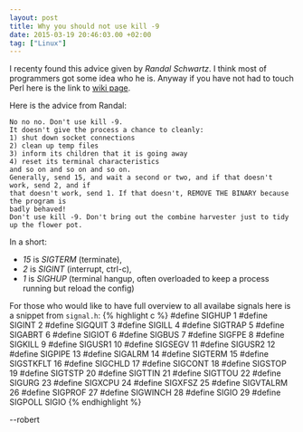 ```yaml
---
layout: post
title: Why you should not use kill -9
date: 2015-03-19 20:46:03.00 +02:00
tag: ["Linux"]
---
```


I recenty found this advice given by _Randal Schwartz_.
I think most of programmers got some idea who he is.
Anyway if you have not had to touch Perl here is the link to [wiki page](https://en.wikipedia.org/wiki/Randal_L._Schwartz).

Here is the advice from Randal:

<!--more-->

```
No no no. Don't use kill -9.    
It doesn't give the process a chance to cleanly:    
1) shut down socket connections    
2) clean up temp files    
3) inform its children that it is going away    
4) reset its terminal characteristics    
and so on and so on and so on.    
Generally, send 15, and wait a second or two, and if that doesn't work, send 2, and if     
that doesn't work, send 1. If that doesn't, REMOVE THE BINARY because the program is    
badly behaved!    
Don't use kill -9. Don't bring out the combine harvester just to tidy up the flower pot.
```



In a short:

  *  _15_ is _SIGTERM_ (terminate), 
  *  _2_ is _SIGINT_ (interrupt, ctrl-c), 
  *  _1_ is _SIGHUP_ (terminal hangup, often overloaded to keep a process running but reload the config)


For those who would like to have full overview to all availabe signals here is a snippet from `signal.h`:
{% highlight c %}
#define SIGHUP           1
#define SIGINT           2
#define SIGQUIT          3
#define SIGILL           4
#define SIGTRAP          5
#define SIGABRT          6
#define SIGIOT           6
#define SIGBUS           7
#define SIGFPE           8
#define SIGKILL          9
#define SIGUSR1         10
#define SIGSEGV         11
#define SIGUSR2         12
#define SIGPIPE         13
#define SIGALRM         14
#define SIGTERM         15
#define SIGSTKFLT       16
#define SIGCHLD         17
#define SIGCONT         18
#define SIGSTOP         19
#define SIGTSTP         20
#define SIGTTIN         21
#define SIGTTOU         22
#define SIGURG          23
#define SIGXCPU         24
#define SIGXFSZ         25
#define SIGVTALRM       26
#define SIGPROF         27
#define SIGWINCH        28
#define SIGIO           29
#define SIGPOLL         SIGIO
{% endhighlight %}


--robert
